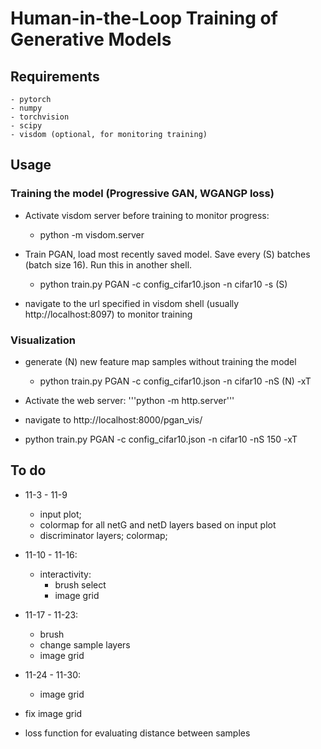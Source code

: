 # Human-in-the-Loop Training of Generative Models

## Requirements
    - pytorch
    - numpy
    - torchvision
    - scipy
    - visdom (optional, for monitoring training)

## Usage
### Training the model (Progressive GAN, WGANGP loss)
- Activate visdom server before training to monitor progress:
    - python -m visdom.server
    
- Train PGAN, load most recently saved model. Save every (S) batches (batch size 16). Run this in another shell.
    - python train.py PGAN -c config_cifar10.json -n cifar10 -s (S)

- navigate to the url specified in visdom shell (usually http://localhost:8097) to monitor training

### Visualization
- generate (N) new feature map samples without training the model
    - python train.py PGAN -c config_cifar10.json -n cifar10 -nS (N) -xT
- Activate the web server: '''python -m http.server'''
- navigate to http://localhost:8000/pgan_vis/

- python train.py PGAN -c config_cifar10.json -n cifar10 -nS 150 -xT
## To do
- 11-3 - 11-9
    - input plot; 
    - colormap for all netG and netD layers based on input plot
    - discriminator layers; colormap;

- 11-10 - 11-16:
    - interactivity:
        - brush select
        - image grid

- 11-17 - 11-23:
    - brush
    - change sample layers 
    - image grid

- 11-24 - 11-30:
    - image grid

- fix image grid
- loss function for evaluating distance between samples


